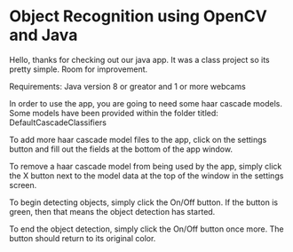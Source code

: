 # Object Recognition using OpenCV and Java

Hello, thanks for checking out our java app. It was a class project so its pretty simple. Room for improvement.

Requirements: Java version 8 or greator and 1 or more webcams

In order to use the app, you are going to need some haar cascade models. Some models have been provided within the folder titled: DefaultCascadeClassifiers

To add more haar cascade model files to the app, click on the settings button and fill out the fields at the bottom of the app window.

To remove a haar cascade model from being used by the app, simply click the X button next to the model data at the top of the window in the settings screen.

To begin detecting objects, simply click the On/Off button. If the button is green, then that means the object detection has started.

To end the object detection, simply click the On/Off button once more. The button should return to its original color.
